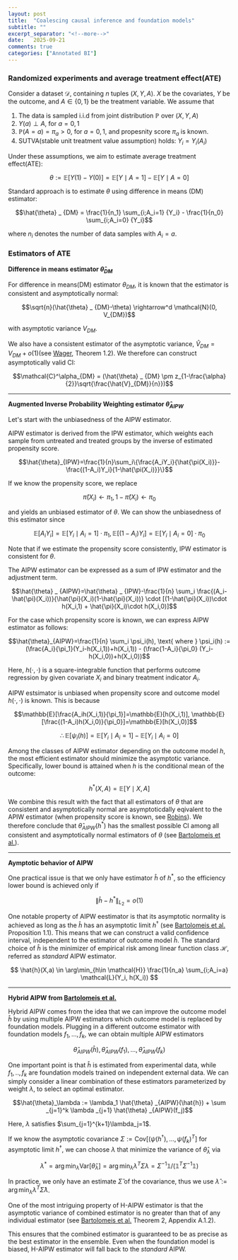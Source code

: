 ```yaml
---
layout: post
title:  "Coalescing causal inference and foundation models"
subtitle: ""
excerpt_separator: "<!--more-->"
date:	2025-09-21
comments: true
categories: ["Annotated BI"]
---
```


### Randomized experiments and average treatment effect(ATE)
Consider a dataset $\mathcal{D}$, containing $n$ tuples $(X,Y,A)$.
$X$ be the covariates, $Y$ be the outcome, and $A \in \{0,1\}$ be the treatment variable. 
We assume that

1. The data is sampled i.i.d from joint distribution $\mathbb{P}$ over $(X,Y,A)$
2. $Y(a) \perp A$, for $a=0,1$
3. $\mathbb{P}(A=a)=\pi_a>0$, for $a=0,1$, and propesnity score $\pi_a$ is known.
4. SUTVA(stable unit treatment value assumption) holds: $Y_i=Y_i(A_i)$

Under these assumptions, we aim to estimate average treatment effect(ATE):

$$ \theta := \mathbb{E}[Y(1)-Y(0)] = \mathbb{E}[Y\mid A=1]-\mathbb{E}[Y\mid A=0] $$

Standard approach is to estimate $\theta$ using difference in means (DM) estimator:

$$\hat{\theta} _ {DM} = \frac{1}{n_1} \sum_{i;A_i=1} {Y_i} - \frac{1}{n_0} \sum_{i;A_i=0} {Y_i}$$

where $n_i$ denotes the number of data samples with $A_i=a$.

### Estimators of ATE

**Difference in means estimator $\hat{\theta}_{DM}$**

For difference in means(DM) estimator $\theta_{DM}$, it is known that the estimator is consistent and asymptotically normal:

$$\sqrt{n}(\hat{\theta} _ {DM}-\theta) \rightarrow^d \mathcal{N}(0, V_{DM})$$

with asymptotic variance $V_{DM}$.

We also have a consistent estimator of the asymptotic variance, $\hat{V} _ {DM}=V_{DM}+o(1)$(see [Wager](https://web.stanford.edu/~swager/causal_inf_book.pdf), Theorem 1.2). 
We therefore can construct asymptotically valid CI:

$$\mathcal{C}^\alpha_{DM} = (\hat{\theta} _ {DM} \pm z_{1-\frac{\alpha}{2}}\sqrt{\frac{\hat{V}_{DM}}{n}})$$

---

**Augmented Inverse Probability Weighting estimator $\hat{\theta}_{AIPW}$**

Let's start with the unbiasedness of the AIPW estimator. 

AIPW estimator is derived from the IPW estimator, which weights each sample from untreated and treated groups by the inverse of estimated propensity score.

$$\hat{\theta}_{IPW}=\frac{1}{n}\sum_i\{\frac{A_iY_i}{\hat{\pi(X_i)}}-\frac{(1-A_i)Y_i}{1-\hat{\pi(X_i)}}\}$$

If we know the propensity score, we replace 

$$\hat{\pi}(X_i) \leftarrow \pi_1, 1-\hat{\pi}(X_i) \leftarrow \pi_0$$ 

and yields an unbiased estimator of $\theta$. 
We can show the unbiasedness of this estimator since

$$\mathbb{E}[A_iY_i]=\mathbb{E}[Y_i\mid A_i=1]\cdot\pi_1, \mathbb{E}[(1-A_i)Y_i]=\mathbb{E}[Y_i\mid A_i=0]\cdot\pi_0$$

Note that if we estimate the propensity score consistently, IPW estimator is consistent for $\theta$.

The AIPW estimator can be expressed as a sum of IPW estimator and the adjustment term.

$$\hat{\theta} _ {AIPW}=\hat{\theta} _ {IPW}-\frac{1}{n} \sum_i \frac{(A_i-\hat{\pi}(X_i))}{\hat{\pi}(X_i)(1-\hat{\pi}(X_i))} \cdot [(1-\hat{\pi}(X_i))\cdot h(X_i,1) + \hat{\pi}(X_i)\cdot h(X_i,0)]$$

For the case which propensity score is known, we can express AIPW estimator as follows:

$$\hat{\theta}_{AIPW}=\frac{1}{n} \sum_i \psi_i(h), \text{ where } \psi_i(h) := (\frac{A_i}{\pi_1}(Y_i-h(X_i,1))+h(X_i,1)) - (\frac{1-A_i}{\pi_0} (Y_i-h(X_i,0))+h(X_i,0))$$

Here, $h(\cdot,\cdot)$ is a square-integrable function that performs outcome regression by given covariate $X_i$ and binary treatment indicator $A_i$. 

AIPW estsimator is unbiased when propensity score and outcome model $h(\cdot, \cdot)$ is known.
This is because

$$\mathbb{E}[\frac{A_ih(X_i,1)}{\pi_1}]=\mathbb{E}[h(X_i,1)], \mathbb{E}[\frac{(1-A_i)h(X_i,0)}{\pi_0}]=\mathbb{E}[h(X_i,0)]$$

$$\therefore \mathbb{E}[\psi_i(h)]=\mathbb{E}[Y_i\mid A_i=1]-\mathbb{E}[Y_i\mid A_i=0]$$

Among the classes of AIPW estimator depending on the outcome model $h$, the most efficient estimator should minimize the asymptotic variance. 
Specifically, lower bound is attained when $h$ is the conditional mean of the outcome:

$$h^*(X,A)=\mathbb{E}[Y\mid X,A]$$

We combine this result with the fact that all estimators of $\theta$ that are consistent and asymptotically normal are asymptoticdally eqivalent to the APIW estimator (when propensity score is known, see [Robins](https://www.tandfonline.com/doi/abs/10.1080/01621459.1994.10476818)). 
We therefore conclude that $\hat{\theta}_{AIPW}(h^*)$ has the smallest possible CI among all consistent and asymptotically normal estimators of $\theta$ (see [Bartolomeis et al.](https://arxiv.org/pdf/2502.04262)).

---

**Aymptotic behavior of AIPW**

One practical issue is that we only have estimator $\hat{h}$ of $h^*$, so the efficiency lower bound is achieved only if 

$$\left\lVert \hat{h}-h^{*} \right\rVert_{L_2}=o(1)$$

One notable property of AIPW eestimator is that its asymptotic normality is achieved as long as the $\hat{h}$ has an asymptotic limit $h^\dagger$ (see [Bartolomeis et al.](https://arxiv.org/pdf/2502.04262) Proposition 1.1).
This means that we can construct a valid confidence interval, independent to the estimator of outcome model $\hat{h}$.
The standard choice of $\hat{h}$ is the minimizer of empirical risk among linear function class $\mathcal{H}$, referred as *standard* AIPW estimator.

$$ \hat{h}(X,a) \in \arg\min_{h\in \mathcal{H}} \frac{1}{n_a} \sum_{i;A_i=a} \mathcal{L}(Y_i, h(X_i)) $$

---

**Hybrid AIPW from [Bartolomeis et al.](https://arxiv.org/pdf/2502.04262)**

Hybrid AIPW comes from the idea that we can improve the outcome model $\hat{h}$ by using multiple AIPW estimators which outcome model is replaced by foundation models. Plugging in a different outcome estimator with foundation models $f_1, ..., f_k$, we can obtain multiple AIPW estimators

$$ \hat{\theta} _ {AIPW} (\hat{h}), \hat{\theta} _ {AIPW} (f_1), ..., \hat{\theta} _ {AIPW}(f_k) $$

One important point is that $\hat{h}$ is estimated from experimental data, while $f_1, .., f_k$ are foundation models trained on independent external data. We can simply consider a linear combination of these estimators parameterized by weight $\lambda$, to select an optimal estimator.

$$\hat{\theta}_\lambda := \lambda_1 \hat{\theta} _{AIPW}(\hat{h}) + \sum _{j=1}^k  \lambda _{j+1} \hat{\theta} _{AIPW}(f_j)$$

Here, $\lambda$ satisfies $\sum_{j=1}^{k+1}\lambda_j=1$.

If we know the asymptotic covariance $\Sigma := \text{Cov}[(\psi(h^\dagger),...,\psi(f_k)^T]$ for asymptotic limit $h^\dagger$, we can choose $\lambda$ that minimize the variance of $\hat{\theta}_\lambda$ via

$$ \lambda^* = \arg\min_{\lambda} \text{Var}[\hat{\theta}_\lambda] = \arg\min_{\lambda} \lambda^T\Sigma\lambda = \Sigma^{-1}\mathbb{1}/(\mathbb{1}^T\Sigma^{-1}\mathbb{1}) $$

In practice, we only have an estimate $\hat{\Sigma}$ of the covariance, thus we use $\hat{\lambda} := \arg\min_\lambda \lambda^T\hat{\Sigma}\lambda$.

One of the most intriguing property of H-AIPW estimator is that the asymptotic variance of combined estimator is no greater than that of any individual estimator (see [Bartolomeis et al.](https://arxiv.org/pdf/2502.04262) Theorem 2, Appendix A.1.2).

This ensures that the combined estimator is guaranteed to be as precise as the best estimator in the ensemble. Even when the foundation model is biased, H-AIPW estimator will fall back to the *standard* AIPW.
